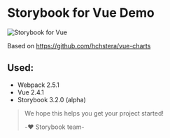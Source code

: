 # Storybook for Vue Demo

![Storybook for Vue](https://cdn.rawgit.com/storybooks/press/01d05ae5/release-cover/storybook-for-vue/storybook.for.vue.png)

Based on https://github.com/hchstera/vue-charts

## Used:
- Webpack 2.5.1
- Vue 2.4.1
- Storybook 3.2.0 (alpha)

> We hope this helps you get your project started!
> 
> -♥️ Storybook team-
